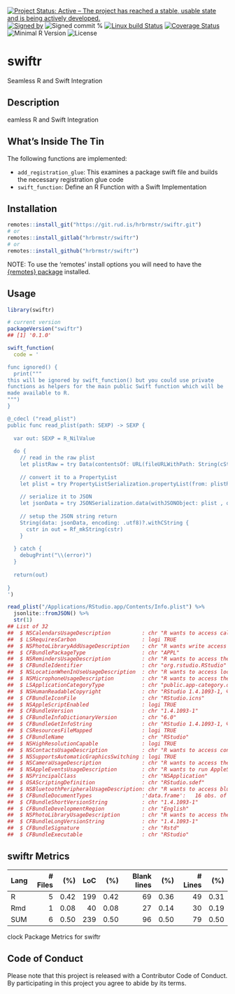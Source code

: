 
[![Project Status: Active – The project has reached a stable, usable
state and is being actively
developed.](https://www.repostatus.org/badges/latest/active.svg)](https://www.repostatus.org/#active)
[![Signed
by](https://img.shields.io/badge/Keybase-Verified-brightgreen.svg)](https://keybase.io/hrbrmstr)
![Signed commit
%](https://img.shields.io/badge/Signed_Commits-100%25-lightgrey.svg)
[![Linux build
Status](https://travis-ci.org/hrbrmstr/swiftr.svg?branch=master)](https://travis-ci.org/hrbrmstr/swiftr)
[![Coverage
Status](https://codecov.io/gh/hrbrmstr/swiftr/branch/master/graph/badge.svg)](https://codecov.io/gh/hrbrmstr/swiftr)
![Minimal R
Version](https://img.shields.io/badge/R%3E%3D-3.6.0-blue.svg)
![License](https://img.shields.io/badge/License-MIT-blue.svg)

# swiftr

Seamless R and Swift Integration

## Description

eamless R and Swift Integration

## What’s Inside The Tin

The following functions are implemented:

-   `add_registration_glue`: This examines a package swift file and
    builds the necessary registration glue code
-   `swift_function`: Define an R Function with a Swift Implementation

## Installation

``` r
remotes::install_git("https://git.rud.is/hrbrmstr/swiftr.git")
# or
remotes::install_gitlab("hrbrmstr/swiftr")
# or
remotes::install_github("hrbrmstr/swiftr")
```

NOTE: To use the ‘remotes’ install options you will need to have the
[{remotes} package](https://github.com/r-lib/remotes) installed.

## Usage

``` r
library(swiftr)

# current version
packageVersion("swiftr")
## [1] '0.1.0'
```

``` r
swift_function(
  code = '

func ignored() {
  print("""
this will be ignored by swift_function() but you could use private
functions as helpers for the main public Swift function which will be 
made available to R.
""")
}  

@_cdecl ("read_plist")
public func read_plist(path: SEXP) -> SEXP {
  
  var out: SEXP = R_NilValue
  
  do {
    // read in the raw plist
    let plistRaw = try Data(contentsOf: URL(fileURLWithPath: String(cString: R_CHAR(STRING_ELT(path, 0)))))
  
    // convert it to a PropertyList  
    let plist = try PropertyListSerialization.propertyList(from: plistRaw, options: [], format: nil) as! [String:Any]
    
    // serialize it to JSON
    let jsonData = try JSONSerialization.data(withJSONObject: plist , options: .prettyPrinted)
    
    // setup the JSON string return
    String(data: jsonData, encoding: .utf8)?.withCString { 
      cstr in out = Rf_mkString(cstr) 
    }
    
  } catch {
    debugPrint("\\(error)")
  }
  
  return(out)
  
}
')

read_plist("/Applications/RStudio.app/Contents/Info.plist") %>% 
  jsonlite::fromJSON() %>% 
  str(1)
## List of 32
##  $ NSCalendarsUsageDescription          : chr "R wants to access calendars."
##  $ LSRequiresCarbon                     : logi TRUE
##  $ NSPhotoLibraryAddUsageDescription    : chr "R wants write access to the photo library."
##  $ CFBundlePackageType                  : chr "APPL"
##  $ NSRemindersUsageDescription          : chr "R wants to access the reminders."
##  $ CFBundleIdentifier                   : chr "org.rstudio.RStudio"
##  $ NSLocationWhenInUseUsageDescription  : chr "R wants to access location information."
##  $ NSMicrophoneUsageDescription         : chr "R wants to access the microphone."
##  $ LSApplicationCategoryType            : chr "public.app-category.developer-tools"
##  $ NSHumanReadableCopyright             : chr "RStudio 1.4.1093-1, © 2009-2020 RStudio, PBC"
##  $ CFBundleIconFile                     : chr "RStudio.icns"
##  $ NSAppleScriptEnabled                 : logi TRUE
##  $ CFBundleVersion                      : chr "1.4.1093-1"
##  $ CFBundleInfoDictionaryVersion        : chr "6.0"
##  $ CFBundleGetInfoString                : chr "RStudio 1.4.1093-1, © 2009-2020 RStudio, PBC"
##  $ CSResourcesFileMapped                : logi TRUE
##  $ CFBundleName                         : chr "RStudio"
##  $ NSHighResolutionCapable              : logi TRUE
##  $ NSContactsUsageDescription           : chr "R wants to access contacts."
##  $ NSSupportsAutomaticGraphicsSwitching : logi TRUE
##  $ NSCameraUsageDescription             : chr "R wants to access the camera."
##  $ NSAppleEventsUsageDescription        : chr "R wants to run AppleScript."
##  $ NSPrincipalClass                     : chr "NSApplication"
##  $ OSAScriptingDefinition               : chr "RStudio.sdef"
##  $ NSBluetoothPeripheralUsageDescription: chr "R wants to access bluetooth."
##  $ CFBundleDocumentTypes                :'data.frame':   16 obs. of  8 variables:
##  $ CFBundleShortVersionString           : chr "1.4.1093-1"
##  $ CFBundleDevelopmentRegion            : chr "English"
##  $ NSPhotoLibraryUsageDescription       : chr "R wants to access the photo library."
##  $ CFBundleLongVersionString            : chr "1.4.1093-1"
##  $ CFBundleSignature                    : chr "Rstd"
##  $ CFBundleExecutable                   : chr "RStudio"
```

## swiftr Metrics

| Lang | \# Files |  (%) | LoC |  (%) | Blank lines |  (%) | \# Lines |  (%) |
|:-----|---------:|-----:|----:|-----:|------------:|-----:|---------:|-----:|
| R    |        5 | 0.42 | 199 | 0.42 |          69 | 0.36 |       49 | 0.31 |
| Rmd  |        1 | 0.08 |  40 | 0.08 |          27 | 0.14 |       30 | 0.19 |
| SUM  |        6 | 0.50 | 239 | 0.50 |          96 | 0.50 |       79 | 0.50 |

clock Package Metrics for swiftr

## Code of Conduct

Please note that this project is released with a Contributor Code of
Conduct. By participating in this project you agree to abide by its
terms.
